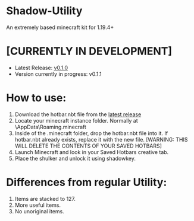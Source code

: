 # Shadow-Utility

An extremely based minecraft kit for 1.19.4+

# [CURRENTLY IN DEVELOPMENT]

- Latest Release: [v0.1.0](https://github.com/JacksonTruett/Shadow-Utility/releases/tag/v0.1.0)
- Version currently in progress: v0.1.1

# How to use:
1. Download the hotbar.nbt file from the [latest release](https://github.com/JacksonTruett/Shadow-Utility/releases/tag/v0.1.0)
2. Locate your minecraft instance folder. Normally at \AppData\Roaming\.minecraft
3. Inside of the .minecraft folder, drop the hotbar.nbt file into it. If hotbar.nbt already exists, replace it with the new file. [WARNING: THIS WILL DELETE THE CONTENTS OF YOUR SAVED HOTBARS]
4. Launch Minecraft and look in your Saved Hotbars creative tab.
5. Place the shulker and unlock it using shadowkey.

# Differences from regular Utility:
1. Items are stacked to 127.
2. More useful items.
3. No unoriginal items.
